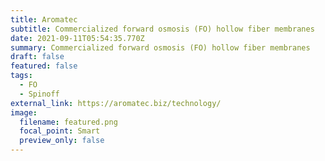 ```yaml
---
title: Aromatec
subtitle: Commercialized forward osmosis (FO) hollow fiber membranes
date: 2021-09-11T05:54:35.770Z
summary: Commercialized forward osmosis (FO) hollow fiber membranes
draft: false
featured: false
tags:
  - FO
  - Spinoff
external_link: https://aromatec.biz/technology/
image:
  filename: featured.png
  focal_point: Smart
  preview_only: false
---
```

